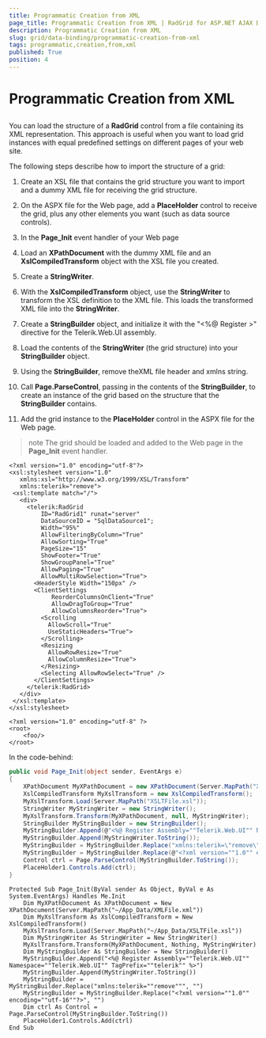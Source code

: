 ```yaml
---
title: Programmatic Creation from XML
page_title: Programmatic Creation from XML | RadGrid for ASP.NET AJAX Documentation
description: Programmatic Creation from XML
slug: grid/data-binding/programmatic-creation-from-xml
tags: programmatic,creation,from,xml
published: True
position: 4
---
```


# Programmatic Creation from XML



## 

You can load the structure of a **RadGrid** control from a file containing its XML representation. This approach is useful when you want to load grid instances with equal predefined settings on different pages of your web site.

The following steps describe how to import the structure of a grid:

1. Create an XSL file that contains the grid structure you want to import and a dummy XML file for receiving the grid structure.

1. On the ASPX file for the Web page, add a **PlaceHolder** control to receive the grid, plus any other elements you want (such as data source controls).

1. In the **Page_Init** event handler of your Web page

1. Load an **XPathDocument** with the dummy XML file and an **XslCompiledTransform** object with the XSL file you created.

1. Create a **StringWriter**.

1. With the **XslCompiledTransform** object, use the **StringWriter** to transform the XSL definition to the XML file. This loads the transformed XML file into the **StringWriter**.

1. Create a **StringBuilder** object, and initialize it with the "<%@ Register >" directive for the Telerik.Web.UI assembly.

1. Load the contents of the **StringWriter** (the grid structure) into your **StringBuilder** object.

1. Using the **StringBuilder**, remove theXML file header and xmlns string.

1. Call **Page.ParseControl**, passing in the contents of the **StringBuilder**, to create an instance of the grid based on the structure that the **StringBuilder** contains.

1. Add the grid instance to the **PlaceHolder** control in the ASPX file for the Web page.

>note The grid should be loaded and added to the Web page in the **Page_Init** event handler.
>


````ASPNET
<?xml version="1.0" encoding="utf-8"?>
<xsl:stylesheet version="1.0"
   xmlns:xsl="http://www.w3.org/1999/XSL/Transform"
   xmlns:telerik="remove">
 <xsl:template match="/">
   <div>
     <telerik:RadGrid
         ID="RadGrid1" runat="server"
         DataSourceID = "SqlDataSource1";
         Width="95%"
         AllowFilteringByColumn="True"
         AllowSorting="True"
         PageSize="15"
         ShowFooter="True"
         ShowGroupPanel="True"
         AllowPaging="True"
         AllowMultiRowSelection="True">
       <HeaderStyle Width="150px" />
       <ClientSettings
            ReorderColumnsOnClient="True"
            AllowDragToGroup="True"
            AllowColumnsReorder="True">
         <Scrolling
           AllowScroll="True"
           UseStaticHeaders="True">
         </Scrolling>
         <Resizing
           AllowRowResize="True"
           AllowColumnResize="True">
         </Resizing>
         <Selecting AllowRowSelect="True" />
       </ClientSettings>
     </telerik:RadGrid>
   </div>
 </xsl:template>
</xsl:stylesheet>	
````



````ASPNET     
<?xml version="1.0" encoding="utf-8" ?>
<root>
    <foo/>
</root>	
````



In the code-behind:



````C#	
public void Page_Init(object sender, EventArgs e)
{
    XPathDocument MyXPathDocument = new XPathDocument(Server.MapPath("XMLFile.xml"));
    XslCompiledTransform MyXslTransform = new XslCompiledTransform();
    MyXslTransform.Load(Server.MapPath("XSLTFile.xsl"));
    StringWriter MyStringWriter = new StringWriter();
    MyXslTransform.Transform(MyXPathDocument, null, MyStringWriter);
    StringBuilder MyStringBuilder = new StringBuilder();
    MyStringBuilder.Append(@"<%@ Register Assembly=""Telerik.Web.UI"" Namespace=""Telerik.Web.UI"" TagPrefix=""telerik"" %>");
    MyStringBuilder.Append(MyStringWriter.ToString());
    MyStringBuilder = MyStringBuilder.Replace("xmlns:telerik=\"remove\"", "");
    MyStringBuilder = MyStringBuilder.Replace(@"<?xml version=""1.0"" encoding=""utf-16""?>", "");
    Control ctrl = Page.ParseControl(MyStringBuilder.ToString());
    PlaceHolder1.Controls.Add(ctrl);
}	
````
````VB.NET	
Protected Sub Page_Init(ByVal sender As Object, ByVal e As System.EventArgs) Handles Me.Init
    Dim MyXPathDocument As XPathDocument = New XPathDocument(Server.MapPath("~/App_Data/XMLFile.xml"))
    Dim MyXslTransform As XslCompiledTransform = New XslCompiledTransform()
    MyXslTransform.Load(Server.MapPath("~/App_Data/XSLTFile.xsl"))
    Dim MyStringWriter As StringWriter = New StringWriter()
    MyXslTransform.Transform(MyXPathDocument, Nothing, MyStringWriter)
    Dim MyStringBuilder As StringBuilder = New StringBuilder()
    MyStringBuilder.Append("<%@ Register Assembly=""Telerik.Web.UI"" Namespace=""Telerik.Web.UI"" TagPrefix=""telerik"" %>")
    MyStringBuilder.Append(MyStringWriter.ToString())
    MyStringBuilder = MyStringBuilder.Replace("xmlns:telerik=""remove""", "")
    MyStringBuilder = MyStringBuilder.Replace("<?xml version=""1.0"" encoding=""utf-16""?>", "")
    Dim ctrl As Control = Page.ParseControl(MyStringBuilder.ToString())
    PlaceHolder1.Controls.Add(ctrl)
End Sub
````



